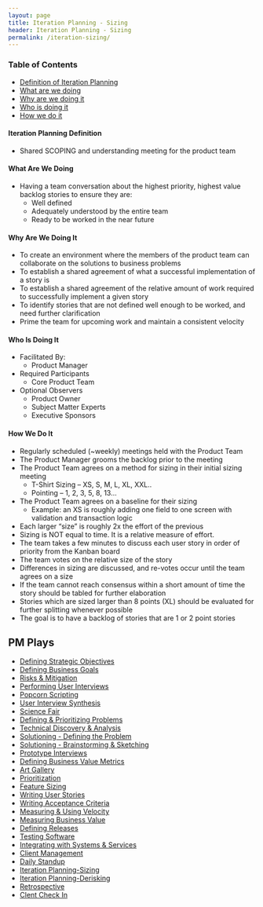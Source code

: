 ```yaml
---
layout: page
title: Iteration Planning - Sizing
header: Iteration Planning - Sizing
permalink: /iteration-sizing/
---
```

<div class="row">
    <div class="col-md-3">
        <div class="toc">
            <h3>Table of Contents</h3>
                <ul>
                    <li>
                        <a href="#IPS-Definition">
                            Definition of Iteration Planning
                        </a>
                    </li>
                    <li>
                        <a href="#IPS-What">
                            What are we doing
                        </a>
                    </li>
                    <li>
                        <a href="#IPS-Why">
                            Why are we doing it
                        </a>
                    </li>
                    <li>
                        <a href="#IPS-Who">
                            Who is doing it
                        </a>
                    </li>
                    <li>
                        <a href="#IPS-How">
                            How we do it
                        </a>
		</li>
        </div>
    </div>
    <div class="col-md-6">
        <h4 class"DBG-Definition" id"DBG-Definition">
            Iteration Planning Definition
        </h4>
        <ul>
            <li>Shared SCOPING and understanding meeting for the product team</li>
        </ul>
        <h4 class="IPS-What" id="IPS-What">
            What Are We Doing
        </h4>
	<ul>
        <li>Having a team conversation about the highest priority, highest value backlog stories to ensure they are:
            <ul>
                <li>Well defined</li>
                <li>Adequately understood by the entire team</li>
                <li>Ready to be worked in the near future</li>
            </ul>
        </li>
	</ul>
        <h4 class="IPS-Why" id="IPS-Why">
            Why Are We Doing It
        </h4>
    <ul>
        <li>To create an environment where the members of the product team can collaborate on the solutions to business problems</li>
        <li>To establish a shared agreement of what a successful implementation of a story is</li>
        <li>To establish a shared agreement of the relative amount of work required to successfully implement a given story</li>
        <li>To identify stories that are not defined well enough to be worked, and need further clarification</li>
        <li>Prime the team for upcoming work and maintain a consistent velocity</li>
	</ul>
        <h4 class="IPS-Who" id="IPS-Who">
            Who Is Doing It
        </h4>
<ul>
   <li>Facilitated By:
        <ul>
        	<li>Product Manager</li>
    	</ul>
    </li>
    <li>Required Participants
    	<ul>
        	<li>Core Product Team </li>
    	</ul>
   </li>
   <li>Optional Observers
    	<ul>
            <li>Product Owner</li>
            <li>Subject Matter Experts</li>
            <li>Executive Sponsors</li>
       </ul>    
   </li>
</ul>
<h4 class="IPS-How" id="IPS-How">
    How We Do It
</h4>
<ul>
    <li class="IPS-Regularly" id="IPS-Regularly">Regularly scheduled (~weekly) meetings held with the Product Team
    </li>
    <li class="IPS-Product" id="IPS-Product">The Product Manager grooms the backlog prior to the meeting
    </li>
    <li class="IPS-Team" id="IPS-Team">The Product Team agrees on a method for sizing in their initial sizing meeting
        <ul>
            <li>T-Shirt Sizing – XS, S, M, L, XL, XXL..</li>
            <li>Pointing – 1, 2, 3, 5, 8, 13…</li>
        </ul>
    </li>
    <li class="IPS-Agrees" id="IPS-Agrees">The Product Team agrees on a baseline for their sizing
        <ul>
            <li>Example: an XS is roughly adding one field to one screen with validation and transaction logic</li>
        </ul>
    </li>
    <li class="IPS-Each" id="IPS-Each">Each larger “size” is roughly 2x the effort of the previous</li>
    <li class="IPS-Sizing" id="IPS-Sizing">Sizing is NOT equal to time.  It is a relative measure of effort.</li>
    <li class="IPS-Team" id="IPS-Team">The team takes a few minutes to discuss each user story in order of priority from the Kanban board
</li>
    <li class="IPS-Votes" id="IPS-Votes">The team votes on the relative size of the story
</li>
    <li class="IPS-Differences" id="IPS-Differences">Differences in sizing are discussed, and re-votes occur until the team agrees on a size
</li>
    <li class="IPS-Story" id="IPS-Story">If the team cannot reach consensus within a short amount of time the story should be tabled for further elaboration
</li>
    <li class="IPS-Sized" id="IPS-Sized">Stories which are sized larger than 8 points (XL) should be evaluated for further splitting whenever possible
</li>
    <li class="IPS-Goal" id="IPS-Goal">The goal is to have a backlog of stories that are 1 or 2 point stories
</li>
</ul>
    </div>
    <div class="col-md-3">
        <div class="sideLinks">
            <h2>PM Plays</h2>
                <ul>
                    <li><a href="{{ site.baseurl }}/strategic-objectives">Defining Strategic Objectives</a></li>
                    <li><a href="{{ site.baseurl }}/business-goals">Defining Business Goals</a></li>
                    <li><a href="{{ site.baseurl }}/risks-mitigation">Risks &amp; Mitigation</a></li>
                    <li><a href="{{ site.baseurl }}/user-interviews">Performing User Interviews</a></li>
                    <li><a href="{{ site.baseurl }}/popcorn-scripting">Popcorn Scripting</a></li>
                    <li><a href="{{ site.baseurl }}/interview-synthesis">User Interview Synthesis</a></li>
                    <li><a href="{{ site.baseurl }}/science-fair">Science Fair</a></li>
                    <li><a href="{{ site.baseurl }}/defining-problems">Defining &amp; Prioritizing Problems</a></li>
                    <li><a href="{{ site.baseurl }}/technical-discovery">Technical Discovery &amp; Analysis</a></li>
                    <li><a href="{{ site.baseurl }}/solutioning-problem">Solutioning - Defining the Problem</a></li>
                    <li><a href="{{ site.baseurl }}/solutioning-sketching">Solutioning - Brainstorming &amp; Sketching</a></li>
                    <li><a href="{{ site.baseurl }}/prototype-interviews">Prototype Interviews</a></li>
                    <li><a href="{{ site.baseurl }}/business-metrics">Defining Business Value Metrics</a></li>
                    <li><a href="{{ site.baseurl }}/art-gallery">Art Gallery</a></li>
                    <li><a href="{{ site.baseurl }}/prioritization">Prioritization</a></li>
                    <li><a href="{{ site.baseurl }}/feature-sizing">Feature Sizing</a></li>
                    <li><a href="{{ site.baseurl }}/user-stories">Writing User Stories</a></li>
                    <li><a href="{{ site.baseurl }}/acceptance-criteria">Writing Acceptance Criteria</a></li>
                    <li><a href="{{ site.baseurl }}/measuring-velocity">Measuring &amp; Using Velocity</a></li>
                    <li><a href="{{ site.baseurl }}/measuring-value">Measuring Business Value</a></li>
                    <li><a href="{{ site.baseurl }}/defining-releases">Defining Releases</a></li>
                    <li><a href="{{ site.baseurl }}/testing-software">Testing Software</a></li>
                    <li><a href="{{ site.baseurl }}/system-services">Integrating with Systems &amp; Services</a></li>
                    <li><a href="{{ site.baseurl }}/client-management">Client Management</a></li>
                    <li><a href="{{ site.baseurl }}/daily-standup">Daily Standup</a></li>
                    <li><a href="{{ site.baseurl }}/iteration-sizing">Iteration Planning-Sizing</a></li>
                    <li><a href="{{ site.baseurl }}/iteration-derisking">Iteration Planning-Derisking</a></li>
                    <li><a href="{{ site.baseurl }}/retrospective">Retrospective</a></li>
                    <li><a href="{{ site.baseurl }}/check-in">Clent Check In</a></li>
                </ul>
          </div>
    </div>
</div>
